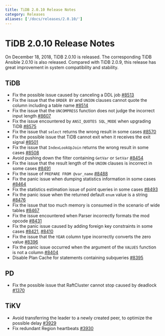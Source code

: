 ```yaml
---
title: TiDB 2.0.10 Release Notes
category: Releases
aliases: ['/docs/releases/2.0.10/']
---
```


# TiDB 2.0.10 Release Notes

On December 18, 2018, TiDB 2.0.10 is released. The corresponding TiDB Ansible 2.0.10 is also released. Compared with TiDB 2.0.9, this release has great improvement in system compatibility and stability.

## TiDB

- Fix the possible issue caused by canceling a DDL job [#8513](https://github.com/pingcap/tidb/pull/8513)
- Fix the issue that the `ORDER BY` and `UNION` clauses cannot quote the column including a table name [#8514](https://github.com/pingcap/tidb/pull/8514)
- Fix the issue that the `UNCOMPRESS` function does not judge the incorrect input length [#8607](https://github.com/pingcap/tidb/pull/8607)
- Fix the issue encountered by `ANSI_QUOTES SQL_MODE` when upgrading TiDB [#8575](https://github.com/pingcap/tidb/pull/8575)
- Fix the issue that `select` returns the wrong result in some cases [#8570](https://github.com/pingcap/tidb/pull/8570)
- Fix the possible issue that TiDB cannot exit when it receives the exit signal [#8501](https://github.com/pingcap/tidb/pull/8501)
- Fix the issue that `IndexLookUpJoin` returns the wrong result in some cases [#8508](https://github.com/pingcap/tidb/pull/8508)
- Avoid pushing down the filter containing `GetVar` or `SetVar` [#8454](https://github.com/pingcap/tidb/pull/8454)
- Fix the issue that the result length of the `UNION` clauses is incorrect in some cases [#8491](https://github.com/pingcap/tidb/pull/8491)
- Fix the issue of `PREPARE FROM @var_name` [#8488](https://github.com/pingcap/tidb/pull/8488)
- Fix the panic issue when dumping statistics information in some cases [#8464](https://github.com/pingcap/tidb/pull/8464)
- Fix the statistics estimation issue of point queries in some cases [#8493](https://github.com/pingcap/tidb/pull/8493)
- Fix the panic issue when the returned default `enum` value is a string [#8476](https://github.com/pingcap/tidb/pull/8476)
- Fix the issue that too much memory is consumed in the scenario of wide tables [#8467](https://github.com/pingcap/tidb/pull/8467)
- Fix the issue encountered when Parser incorrectly formats the mod opcode [#8431](https://github.com/pingcap/tidb/pull/8431)
- Fix the panic issue caused by adding foreign key constraints in some cases [#8421](https://github.com/pingcap/tidb/pull/8421), [#8410](https://github.com/pingcap/tidb/pull/8410)
- Fix the issue that the `YEAR` column type incorrectly converts the zero value [#8396](https://github.com/pingcap/tidb/pull/8396)
- Fix the panic issue occurred when the argument of the `VALUES` function is not a column [#8404](https://github.com/pingcap/tidb/pull/8404)
- Disable Plan Cache for statements containing subqueries [#8395](https://github.com/pingcap/tidb/pull/8395)

## PD

- Fix the possible issue that RaftCluster cannot stop caused by deadlock [#1370](https://github.com/pingcap/pd/pull/1370)

## TiKV

- Avoid transferring the leader to a newly created peer, to optimize the possible delay [#3929](https://github.com/tikv/tikv/pull/3929)
- Fix redundant Region heartbeats [#3930](https://github.com/tikv/tikv/pull/3930)
